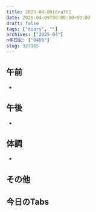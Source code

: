 ```yaml
---
title: 2025-04-09[draft]
date: 2025-04-09T00:00:00+09:00
draft: false
tags: ["diary", ""]
archives: ["2025-04"]
n年日記: ["0409"]
slug: 327185
---
```

## 午前
- 
## 午後
- 
## 体調
- 
## その他
## 今日のTabs